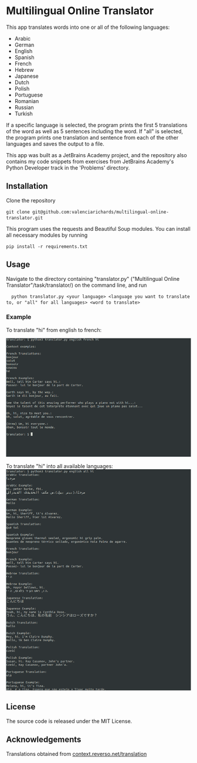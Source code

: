 # Multilingual Online Translator

This app translates words into one or all of the following languages:
- Arabic
- German
- English
- Spanish
- French
- Hebrew
- Japanese
- Dutch
- Polish
- Portuguese
- Romanian
- Russian
- Turkish

If a specific language is selected, the program prints the first 5 translations of the word as well as 5 sentences including the word. 
If "all" is selected, the program prints one translation and sentence from each of the other languages and saves the output to a file.

This app was built as a JetBrains Academy project, and the repository also contains my code snippets from exercises from JetBrains Academy's Python Developer track in the 'Problems' directory.


## Installation

Clone the repository
```
git clone git@github.com:valenciarichards/multilingual-online-translator.git
```

This program uses the requests and Beautiful Soup modules. You can install all necessary modules by running

```
pip install -r requirements.txt
```

## Usage

Navigate to the directory containing "translator.py" ("Multilingual Online Translator"/task/translator/) on the command line, and run

```
  python translator.py <your language> <language you want to translate to, or "all" for all languages> <word to translate>
```

### Example
To translate "hi" from english to french:

![french translation of hi](https://github.com/v-richards/multilingual-online-translator/blob/master/screenshots/english%20french%20hi.png)

To translate "hi" into all available languages:
![hi translated to all available languages](https://github.com/v-richards/multilingual-online-translator/blob/master/screenshots/english%20all%20hi.png)


## License
The source code is released under the MIT License.

## Acknowledgements
Translations obtained from [context.reverso.net/translation](https://context.reverso.net/translation/)
